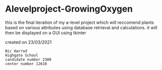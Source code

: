 # Alevelproject-GrowingOxygen
this is the final iteration of my a-level project which will reccomend plants based on various attributes using database retrieval and calculations.
it will then be displayed on a GUI using tkinter


created on 23/03/2021
~~~~~~~~~~~~~~~~~~~~~~~~~~~~~~~~~~~
Nic Harrod
Highgate School
candidate number 2300
center number 12610